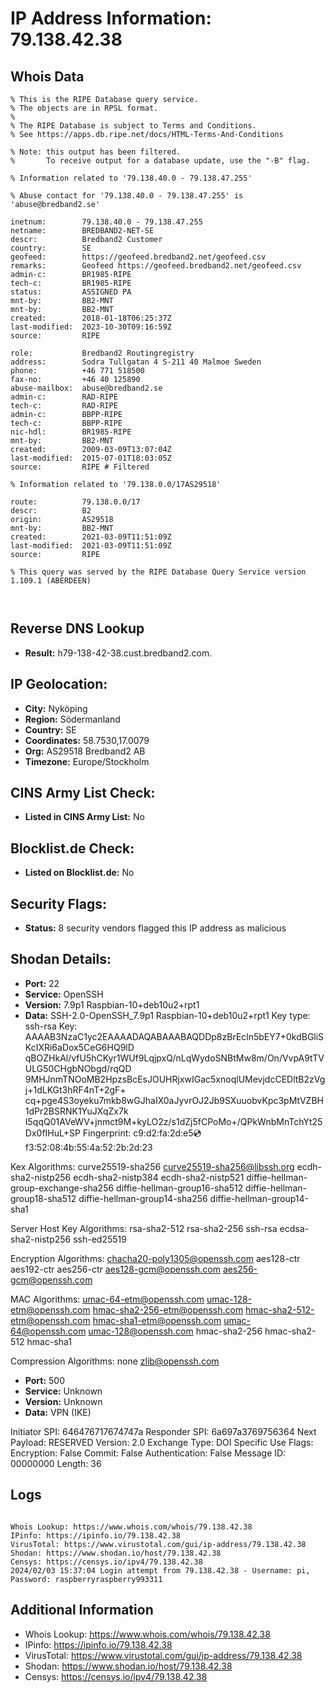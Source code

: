 # IP Address Information: 79.138.42.38

## Whois Data
```
% This is the RIPE Database query service.
% The objects are in RPSL format.
%
% The RIPE Database is subject to Terms and Conditions.
% See https://apps.db.ripe.net/docs/HTML-Terms-And-Conditions

% Note: this output has been filtered.
%       To receive output for a database update, use the "-B" flag.

% Information related to '79.138.40.0 - 79.138.47.255'

% Abuse contact for '79.138.40.0 - 79.138.47.255' is 'abuse@bredband2.se'

inetnum:        79.138.40.0 - 79.138.47.255
netname:        BREDBAND2-NET-SE
descr:          Bredband2 Customer
country:        SE
geofeed:        https://geofeed.bredband2.net/geofeed.csv
remarks:        Geofeed https://geofeed.bredband2.net/geofeed.csv
admin-c:        BR1985-RIPE
tech-c:         BR1985-RIPE
status:         ASSIGNED PA
mnt-by:         BB2-MNT
mnt-by:         BB2-MNT
created:        2018-01-18T06:25:37Z
last-modified:  2023-10-30T09:16:59Z
source:         RIPE

role:           Bredband2 Routingregistry
address:        Sodra Tullgatan 4 S-211 40 Malmoe Sweden
phone:          +46 771 518500
fax-no:         +46 40 125890
abuse-mailbox:  abuse@bredband2.se
admin-c:        RAD-RIPE
tech-c:         RAD-RIPE
admin-c:        BBPP-RIPE
tech-c:         BBPP-RIPE
nic-hdl:        BR1985-RIPE
mnt-by:         BB2-MNT
created:        2009-03-09T13:07:04Z
last-modified:  2015-07-01T18:03:05Z
source:         RIPE # Filtered

% Information related to '79.138.0.0/17AS29518'

route:          79.138.0.0/17
descr:          B2
origin:         AS29518
mnt-by:         BB2-MNT
created:        2021-03-09T11:51:09Z
last-modified:  2021-03-09T11:51:09Z
source:         RIPE

% This query was served by the RIPE Database Query Service version 1.109.1 (ABERDEEN)



```
## Reverse DNS Lookup
- **Result:** h79-138-42-38.cust.bredband2.com.

## IP Geolocation:
- **City:** Nyköping
- **Region:** Södermanland
- **Country:** SE
- **Coordinates:** 58.7530,17.0079
- **Org:** AS29518 Bredband2 AB
- **Timezone:** Europe/Stockholm

## CINS Army List Check:
- **Listed in CINS Army List:** 
No

## Blocklist.de Check:
- **Listed on Blocklist.de:** 
No

## Security Flags:
- **Status:** 8 security vendors flagged this IP address as malicious

## Shodan Details:
- **Port:** 22
- **Service:** OpenSSH
- **Version:** 7.9p1 Raspbian-10+deb10u2+rpt1
- **Data:** SSH-2.0-OpenSSH_7.9p1 Raspbian-10+deb10u2+rpt1
Key type: ssh-rsa
Key: AAAAB3NzaC1yc2EAAAADAQABAAABAQDDp8zBrEcln5bEY7+0kdBGliSKcIXRi6aDox5CeG6HQ9lD
qBOZHkAl/vfU5hCKyr1WUf9LqjpxQ/nLqWydoSNBtMw8m/On/VvpA9tTVULG50CHgbNObgd/rqQD
9MHJnmTNOoMB2HpzsBcEsJOUHRjxwIGac5xnoqlUMevjdcCEDltB2zVgj+1dLKGt3hRF4nT+2gF+
cq+pge4S3oyeku7mkb8wGJhaIX0aJyvrOJ2Jb9SXuuobvKpc3pMtVZBH1dPr2BSRNK1YuJXqZx7k
I5qqQ01AVeWV+jnmct9M+kyLO2z/s1dZj5fCPoMo+/QPkWnbMnTchYt25Dx0fIHuL+SP
Fingerprint: c9:d2:fa:2d:e5:cd:f3:52:08:4b:55:4a:52:2b:2d:23

Kex Algorithms:
	curve25519-sha256
	curve25519-sha256@libssh.org
	ecdh-sha2-nistp256
	ecdh-sha2-nistp384
	ecdh-sha2-nistp521
	diffie-hellman-group-exchange-sha256
	diffie-hellman-group16-sha512
	diffie-hellman-group18-sha512
	diffie-hellman-group14-sha256
	diffie-hellman-group14-sha1

Server Host Key Algorithms:
	rsa-sha2-512
	rsa-sha2-256
	ssh-rsa
	ecdsa-sha2-nistp256
	ssh-ed25519

Encryption Algorithms:
	chacha20-poly1305@openssh.com
	aes128-ctr
	aes192-ctr
	aes256-ctr
	aes128-gcm@openssh.com
	aes256-gcm@openssh.com

MAC Algorithms:
	umac-64-etm@openssh.com
	umac-128-etm@openssh.com
	hmac-sha2-256-etm@openssh.com
	hmac-sha2-512-etm@openssh.com
	hmac-sha1-etm@openssh.com
	umac-64@openssh.com
	umac-128@openssh.com
	hmac-sha2-256
	hmac-sha2-512
	hmac-sha1

Compression Algorithms:
	none
	zlib@openssh.com


- **Port:** 500
- **Service:** Unknown
- **Version:** Unknown
- **Data:** VPN (IKE)

Initiator SPI: 646476717674747a
Responder SPI: 6a697a3769756364
Next Payload: RESERVED
Version: 2.0
Exchange Type: DOI Specific Use
Flags:
    Encryption:     False
    Commit:         False
    Authentication: False
Message ID: 00000000
Length: 36

## Logs
```

Whois Lookup: https://www.whois.com/whois/79.138.42.38
IPinfo: https://ipinfo.io/79.138.42.38
VirusTotal: https://www.virustotal.com/gui/ip-address/79.138.42.38
Shodan: https://www.shodan.io/host/79.138.42.38
Censys: https://censys.io/ipv4/79.138.42.38
2024/02/03 15:37:04 Login attempt from 79.138.42.38 - Username: pi, Password: raspberryraspberry993311

```
## Additional Information
- Whois Lookup: https://www.whois.com/whois/79.138.42.38
- IPinfo: https://ipinfo.io/79.138.42.38
- VirusTotal: https://www.virustotal.com/gui/ip-address/79.138.42.38
- Shodan: https://www.shodan.io/host/79.138.42.38
- Censys: https://censys.io/ipv4/79.138.42.38

